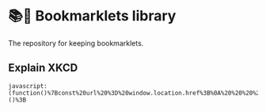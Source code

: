 # 📚🐙 Bookmarklets library

The repository for keeping bookmarklets.

## Explain XKCD

```
javascript:(function()%7Bconst%20url%20%3D%20window.location.href%3B%0A%20%20%20%20const%20regex%20%3D%20%2Fhttps%3A%5C%2F%5C%2Fxkcd%5C.com%5C%2F(%5Cd%2B)%5C%2F%2F%3B%0A%20%20%20%20const%20match%20%3D%20url.match(regex)%3B%0A%0A%20%20%20%20if%20(match)%20%7B%0A%20%20%20%20%20%20%20%20window.location.href%20%3D%20%60https%3A%2F%2Fwww.explainxkcd.com%2Fwiki%2Findex.php%2F%24%7Bmatch%5B1%5D%7D%60%3B%0A%20%20%20%20%7D%20else%20%7B%0A%20%20%20%20%20%20%20%20alert('That%20is%20not%20a%20XKCD%20page')%3B%0A%20%20%20%20%7D%7D)()%3B
```
